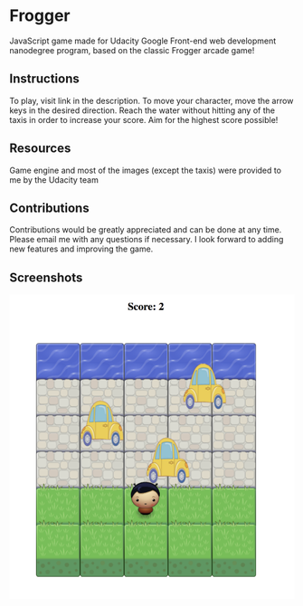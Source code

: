 # Frogger #
JavaScript game made for Udacity Google Front-end web development nanodegree program, based on the classic Frogger arcade game!

## Instructions ##
To play, visit link in the description. To move your character, move the arrow keys in the desired direction. Reach the water without hitting any of the taxis in order to increase your score. Aim for the highest score possible!

## Resources ##
Game engine and most of the images (except the taxis) were provided to me by the Udacity team

## Contributions ##
Contributions would be greatly appreciated and can be done at any time. Please email me with any questions if necessary. I look forward to adding new features and improving the game. 

## Screenshots ##
![Playing](/screenshots/play.png?raw=true "Frogger game image")
